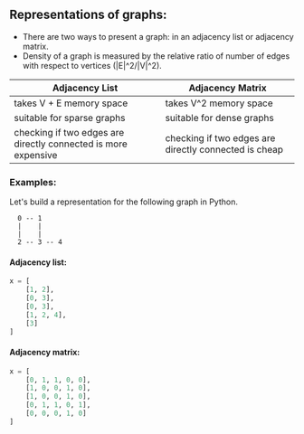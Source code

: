 ## Representations of graphs:
+ There are two ways to present a graph: in an adjacency list or adjacency matrix.
+ Density of a graph is measured by the relative ratio of number of edges with respect
 to vertices (|E|^2/|V|^2).

Adjacency List | Adjacency Matrix
--- | ---
takes V + E memory space | takes V^2 memory space
suitable for sparse graphs | suitable for dense graphs
checking if two edges are directly connected is more expensive | checking if two edges are directly connected is cheap

### Examples:

Let's build a representation for the following graph in Python.

```
  0 -- 1
  |    |
  |    |
  2 -- 3 -- 4
```
#### Adjacency list:

```python
x = [
	[1, 2],
	[0, 3],
	[0, 3],
	[1, 2, 4],
	[3]
]
```

#### Adjacency matrix:

```python
x = [
	[0, 1, 1, 0, 0],
	[1, 0, 0, 1, 0],
	[1, 0, 0, 1, 0],
	[0, 1, 1, 0, 1],
	[0, 0, 0, 1, 0]
]
```